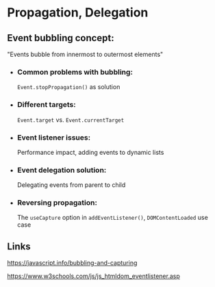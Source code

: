 # Propagation, Delegation

## Event bubbling concept:

"Events bubble from innermost to outermost elements"

-   ### Common problems with bubbling:

    `Event.stopPropagation()` as solution

-   ### Different targets:

    `Event.target` vs. `Event.currentTarget`

-   ### Event listener issues:

    Performance impact, adding events to dynamic lists

-   ### Event delegation solution:

    Delegating events from parent to child

-   ### Reversing propagation:

    The `useCapture` option in `addEventListener()`,
    `DOMContentLoaded` use case

## Links

https://javascript.info/bubbling-and-capturing

https://www.w3schools.com/js/js_htmldom_eventlistener.asp
